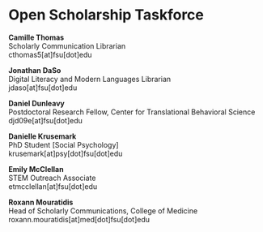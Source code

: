 # Open Scholarship Taskforce

**Camille Thomas**  
Scholarly Communication Librarian  
cthomas5[at]fsu[dot]edu  

**Jonathan DaSo**  
Digital Literacy and Modern Languages Librarian  
jdaso[at]fsu[dot]edu  

**Daniel Dunleavy**  
Postdoctoral Research Fellow, Center for Translational Behavioral Science  
djd09e[at]fsu[dot]edu  

**Danielle Krusemark**  
PhD Student [Social Psychology]  
krusemark[at]psy[dot]fsu[dot]edu  

**Emily McClellan**  
STEM Outreach Associate  
etmcclellan[at]fsu[dot]edu  

**Roxann Mouratidis**  
Head of Scholarly Communications, College of Medicine  
roxann.mouratidis[at]med[dot]fsu[dot]edu  
